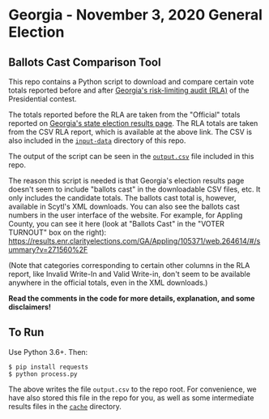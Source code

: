 # Georgia - November 3, 2020 General Election

## Ballots Cast Comparison Tool

This repo contains a Python script to download and compare certain
vote totals reported before and after [Georgia's risk-limiting audit
(RLA)](https://sos.ga.gov/index.php/elections/historic_first_statewide_audit_of_paper_ballots_upholds_result_of_presidential_race) of the
Presidential contest.

The totals reported before the RLA are taken from the "Official" totals
reported on [Georgia's state election results
page](https://results.enr.clarityelections.com/GA/105369/web.264614/#/summary). The RLA totals are taken from the CSV RLA report, which is available
at the above link. The CSV is also included in the
[`input-data`](input-data) directory of this repo.

The output of the script can be seen in the [`output.csv`](output.csv) file
included in this repo.

The reason this script is needed is that Georgia's election results page
doesn't seem to include "ballots cast" in the downloadable CSV files, etc.
It only includes the candidate totals.  The ballots cast total is, however,
available in Scytl's XML downloads. You can also see the ballots cast
numbers in the user interface of the website. For example, for Appling
County, you can see it here (look at "Ballots Cast" in the "VOTER TURNOUT"
box on the right):
https://results.enr.clarityelections.com/GA/Appling/105371/web.264614/#/summary?v=271560%2F

(Note that categories corresponding to certain other columns in the RLA
report, like Invalid Write-In and Valid Write-in, don't seem to be
available anywhere in the official totals, even in the XML downloads.)

**Read the comments in the code for more details, explanation, and
some disclaimers!**

## To Run

Use Python 3.6+. Then:

    $ pip install requests
    $ python process.py

The above writes the file `output.csv` to the repo root.  For convenience,
we have also stored this file in the repo for you, as well as some
intermediate results files in the [`cache`](cache) directory.

